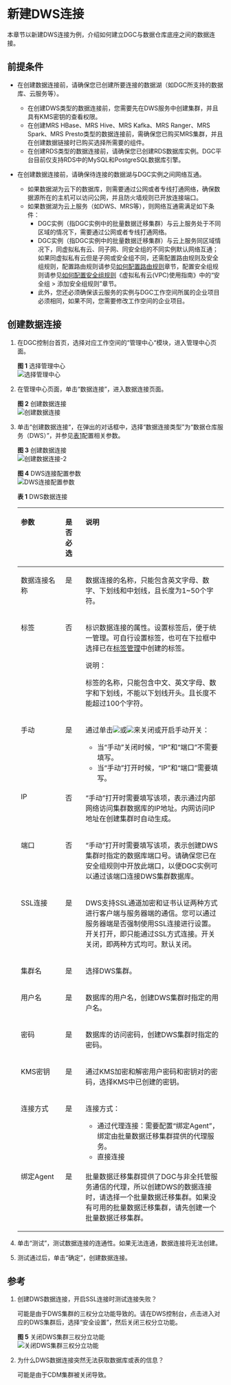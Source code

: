 # 新建DWS连接<a name="dgc_01_0352"></a>

本章节以新建DWS连接为例，介绍如何建立DGC与数据仓库底座之间的数据连接。

## 前提条件<a name="section592741692718"></a>

-   在创建数据连接前，请确保您已创建所要连接的数据湖（如DGC所支持的数据库、云服务等）。
    -   在创建DWS类型的数据连接前，您需要先在DWS服务中创建集群，并且具有KMS密钥的查看权限。
    -   在创建MRS HBase、MRS Hive、MRS Kafka、MRS Ranger、MRS Spark、MRS Presto类型的数据连接前，需确保您已购买MRS集群，并且在创建数据链接时已购买选择所需要的组件。
    -   在创建RDS类型的数据连接前，请确保您已创建RDS数据库实例。DGC平台目前仅支持RDS中的MySQL和PostgreSQL数据库引擎。

-   在创建数据连接前，请确保待连接的数据湖与DGC实例之间网络互通。
    -   如果数据湖为云下的数据库，则需要通过公网或者专线打通网络，确保数据源所在的主机可以访问公网，并且防火墙规则已开放连接端口。
    -   如果数据湖为云上服务（如DWS、MRS等），则网络互通需满足如下条件：
        -   DGC实例（指DGC实例中的批量数据迁移集群）与云上服务处于不同区域的情况下，需要通过公网或者专线打通网络。
        -   DGC实例（指DGC实例中的批量数据迁移集群）与云上服务同区域情况下，同虚拟私有云、同子网、同安全组的不同实例默认网络互通；如果同虚拟私有云但是子网或安全组不同，还需配置路由规则及安全组规则，配置路由规则请参见[如何配置路由规则](https://support.huaweicloud.com/bestpractice-vpc/bestpractice_0009.html#bestpractice_0009__zh-cn_topic_0252060877_li16617547103419)章节，配置安全组规则请参见[如何配置安全组规则](https://support.huaweicloud.com/usermanual-ecs/zh-cn_topic_0140323152.html)《虚拟私有云\(VPC\)使用指南》中的“安全组 \> 添加安全组规则”章节。
        -   此外，您还必须确保该云服务的实例与DGC工作空间所属的企业项目必须相同，如果不同，您需要修改工作空间的企业项目。



## 创建数据连接<a name="section17688932182719"></a>

1.  在DGC控制台首页，选择对应工作空间的“管理中心“模块，进入管理中心页面。

    **图 1**  选择管理中心<a name="dgc_01_0009_fig11331320153513"></a>  
    ![](figures/选择管理中心.png "选择管理中心")


1.  在管理中心页面，单击“数据连接”，进入数据连接页面。

    **图 2**  创建数据连接<a name="dgc_01_0009_fig112561281915"></a>  
    ![](figures/创建数据连接.png "创建数据连接")


1.  单击“创建数据连接“，在弹出的对话框中，选择“数据连接类型”为“数据仓库服务（DWS）”，并参见[表1](#table11826143220444)配置相关参数。

    **图 3**  创建数据连接<a name="fig1211720318207"></a>  
    ![](figures/创建数据连接-2.png "创建数据连接-2")

    **图 4**  DWS连接配置参数<a name="fig7305656113816"></a>  
    ![](figures/DWS连接配置参数.png "DWS连接配置参数")

    **表 1**  DWS数据连接

    <a name="table11826143220444"></a>
    <table><thead align="left"><tr id="dgc_01_0009_zh-cn_topic_0141836082_row10331275523"><th class="cellrowborder" valign="top" width="21.52%" id="mcps1.2.4.1.1"><p id="dgc_01_0009_zh-cn_topic_0141836082_p2331227135217"><a name="dgc_01_0009_zh-cn_topic_0141836082_p2331227135217"></a><a name="dgc_01_0009_zh-cn_topic_0141836082_p2331227135217"></a>参数</p>
    </th>
    <th class="cellrowborder" valign="top" width="9.81%" id="mcps1.2.4.1.2"><p id="dgc_01_0009_zh-cn_topic_0141836082_p033152745213"><a name="dgc_01_0009_zh-cn_topic_0141836082_p033152745213"></a><a name="dgc_01_0009_zh-cn_topic_0141836082_p033152745213"></a>是否必选</p>
    </th>
    <th class="cellrowborder" valign="top" width="68.67%" id="mcps1.2.4.1.3"><p id="dgc_01_0009_zh-cn_topic_0141836082_p933192785217"><a name="dgc_01_0009_zh-cn_topic_0141836082_p933192785217"></a><a name="dgc_01_0009_zh-cn_topic_0141836082_p933192785217"></a>说明</p>
    </th>
    </tr>
    </thead>
    <tbody><tr id="dgc_01_0009_zh-cn_topic_0141836082_row73322712520"><td class="cellrowborder" valign="top" width="21.52%" headers="mcps1.2.4.1.1 "><p id="dgc_01_0009_zh-cn_topic_0141836082_p433112785219"><a name="dgc_01_0009_zh-cn_topic_0141836082_p433112785219"></a><a name="dgc_01_0009_zh-cn_topic_0141836082_p433112785219"></a>数据连接名称</p>
    </td>
    <td class="cellrowborder" valign="top" width="9.81%" headers="mcps1.2.4.1.2 "><p id="dgc_01_0009_zh-cn_topic_0141836082_p1833152711522"><a name="dgc_01_0009_zh-cn_topic_0141836082_p1833152711522"></a><a name="dgc_01_0009_zh-cn_topic_0141836082_p1833152711522"></a>是</p>
    </td>
    <td class="cellrowborder" valign="top" width="68.67%" headers="mcps1.2.4.1.3 "><p id="dgc_01_0009_zh-cn_topic_0141836082_p193372775211"><a name="dgc_01_0009_zh-cn_topic_0141836082_p193372775211"></a><a name="dgc_01_0009_zh-cn_topic_0141836082_p193372775211"></a>数据连接的名称，只能包含英文字母、数字、下划线和中划线，且长度为1~50个字符。</p>
    </td>
    </tr>
    <tr id="dgc_01_0009_row186884187567"><td class="cellrowborder" valign="top" width="21.52%" headers="mcps1.2.4.1.1 "><p id="dgc_01_0009_p86891718185619"><a name="dgc_01_0009_p86891718185619"></a><a name="dgc_01_0009_p86891718185619"></a>标签</p>
    </td>
    <td class="cellrowborder" valign="top" width="9.81%" headers="mcps1.2.4.1.2 "><p id="dgc_01_0009_p8689181819566"><a name="dgc_01_0009_p8689181819566"></a><a name="dgc_01_0009_p8689181819566"></a>否</p>
    </td>
    <td class="cellrowborder" valign="top" width="68.67%" headers="mcps1.2.4.1.3 "><p id="dgc_01_0009_p11689818105612"><a name="dgc_01_0009_p11689818105612"></a><a name="dgc_01_0009_p11689818105612"></a>标识数据连接的属性。设置标签后，便于统一管理。可自行设置标签，也可在下拉框中选择已在<a href="标签管理.md">标签管理</a>中创建的标签。</p>
    <div class="note" id="dgc_01_0009_note97121765158"><a name="dgc_01_0009_note97121765158"></a><a name="dgc_01_0009_note97121765158"></a><span class="notetitle"> 说明： </span><div class="notebody"><p id="dgc_01_0009_p107124612153"><a name="dgc_01_0009_p107124612153"></a><a name="dgc_01_0009_p107124612153"></a>标签的名称，只能包含中文、英文字母、数字和下划线，不能以下划线开头。且长度不能超过100个字符。</p>
    </div></div>
    </td>
    </tr>
    <tr id="dgc_01_0009_zh-cn_topic_0141836082_row85665553579"><td class="cellrowborder" valign="top" width="21.52%" headers="mcps1.2.4.1.1 "><p id="dgc_01_0009_zh-cn_topic_0141836082_p3566205515718"><a name="dgc_01_0009_zh-cn_topic_0141836082_p3566205515718"></a><a name="dgc_01_0009_zh-cn_topic_0141836082_p3566205515718"></a>手动</p>
    </td>
    <td class="cellrowborder" valign="top" width="9.81%" headers="mcps1.2.4.1.2 "><p id="dgc_01_0009_zh-cn_topic_0141836082_p5165171611438"><a name="dgc_01_0009_zh-cn_topic_0141836082_p5165171611438"></a><a name="dgc_01_0009_zh-cn_topic_0141836082_p5165171611438"></a>是</p>
    </td>
    <td class="cellrowborder" valign="top" width="68.67%" headers="mcps1.2.4.1.3 "><p id="dgc_01_0009_zh-cn_topic_0141836082_p11566105516575"><a name="dgc_01_0009_zh-cn_topic_0141836082_p11566105516575"></a><a name="dgc_01_0009_zh-cn_topic_0141836082_p11566105516575"></a>通过单击<a name="dgc_01_0009_zh-cn_topic_0141836082_image119764401526"></a><a name="dgc_01_0009_zh-cn_topic_0141836082_image119764401526"></a><span><img id="dgc_01_0009_zh-cn_topic_0141836082_image119764401526" src="figures/wwx437827-中软基础平台部-DataSight-image-3b30109d-f938-4b00-b9a4-d46d87f9c3e3.png"></span>或<a name="dgc_01_0009_zh-cn_topic_0141836082_image1099216406527"></a><a name="dgc_01_0009_zh-cn_topic_0141836082_image1099216406527"></a><span><img id="dgc_01_0009_zh-cn_topic_0141836082_image1099216406527" src="figures/wwx437827-中软基础平台部-DataSight-image-39d57622-7e8b-44d3-9618-6ec421edb74f.png"></span>来关闭或开启手动开关：</p>
    <a name="dgc_01_0009_ul397819617341"></a><a name="dgc_01_0009_ul397819617341"></a><ul id="dgc_01_0009_ul397819617341"><li>当“手动”关闭时候，<span class="parmname" id="dgc_01_0009_parmname8363838143417"><a name="dgc_01_0009_parmname8363838143417"></a><a name="dgc_01_0009_parmname8363838143417"></a>“IP”</span>和<span class="parmname" id="dgc_01_0009_parmname5117194615340"><a name="dgc_01_0009_parmname5117194615340"></a><a name="dgc_01_0009_parmname5117194615340"></a>“端口”</span>不需要填写。</li><li>当“手动”打开时候，<span class="parmname" id="dgc_01_0009_parmname10628144910343"><a name="dgc_01_0009_parmname10628144910343"></a><a name="dgc_01_0009_parmname10628144910343"></a>“IP”</span>和<span class="parmname" id="dgc_01_0009_parmname15883152163413"><a name="dgc_01_0009_parmname15883152163413"></a><a name="dgc_01_0009_parmname15883152163413"></a>“端口”</span>需要填写。</li></ul>
    </td>
    </tr>
    <tr id="dgc_01_0009_zh-cn_topic_0141836082_row1223798105810"><td class="cellrowborder" valign="top" width="21.52%" headers="mcps1.2.4.1.1 "><p id="dgc_01_0009_zh-cn_topic_0141836082_p1723710805818"><a name="dgc_01_0009_zh-cn_topic_0141836082_p1723710805818"></a><a name="dgc_01_0009_zh-cn_topic_0141836082_p1723710805818"></a>IP</p>
    </td>
    <td class="cellrowborder" valign="top" width="9.81%" headers="mcps1.2.4.1.2 "><p id="dgc_01_0009_zh-cn_topic_0141836082_p0701746144311"><a name="dgc_01_0009_zh-cn_topic_0141836082_p0701746144311"></a><a name="dgc_01_0009_zh-cn_topic_0141836082_p0701746144311"></a>否</p>
    </td>
    <td class="cellrowborder" valign="top" width="68.67%" headers="mcps1.2.4.1.3 "><p id="dgc_01_0009_zh-cn_topic_0141836082_p341418228813"><a name="dgc_01_0009_zh-cn_topic_0141836082_p341418228813"></a><a name="dgc_01_0009_zh-cn_topic_0141836082_p341418228813"></a>“手动”打开时需要填写该项，表示通过内部网络访问集群数据库的IP地址。内网访问IP地址在创建集群时自动生成。</p>
    </td>
    </tr>
    <tr id="dgc_01_0009_zh-cn_topic_0141836082_row370619114587"><td class="cellrowborder" valign="top" width="21.52%" headers="mcps1.2.4.1.1 "><p id="dgc_01_0009_zh-cn_topic_0141836082_p1470610114587"><a name="dgc_01_0009_zh-cn_topic_0141836082_p1470610114587"></a><a name="dgc_01_0009_zh-cn_topic_0141836082_p1470610114587"></a>端口</p>
    </td>
    <td class="cellrowborder" valign="top" width="9.81%" headers="mcps1.2.4.1.2 "><p id="dgc_01_0009_zh-cn_topic_0141836082_p11354164814314"><a name="dgc_01_0009_zh-cn_topic_0141836082_p11354164814314"></a><a name="dgc_01_0009_zh-cn_topic_0141836082_p11354164814314"></a>否</p>
    </td>
    <td class="cellrowborder" valign="top" width="68.67%" headers="mcps1.2.4.1.3 "><p id="dgc_01_0009_zh-cn_topic_0141836082_p1091220122920"><a name="dgc_01_0009_zh-cn_topic_0141836082_p1091220122920"></a><a name="dgc_01_0009_zh-cn_topic_0141836082_p1091220122920"></a>“手动”打开时需要填写该项，表示创建DWS集群时指定的数据库端口号。请确保您已在安全组规则中开放此端口，以便<span id="dgc_01_0009_text6666183819586"><a name="dgc_01_0009_text6666183819586"></a><a name="dgc_01_0009_text6666183819586"></a>DGC</span>实例可以通过该端口连接DWS集群数据库。</p>
    </td>
    </tr>
    <tr id="dgc_01_0009_row18044675113"><td class="cellrowborder" valign="top" width="21.52%" headers="mcps1.2.4.1.1 "><p id="dgc_01_0009_p18048625113"><a name="dgc_01_0009_p18048625113"></a><a name="dgc_01_0009_p18048625113"></a>SSL连接</p>
    </td>
    <td class="cellrowborder" valign="top" width="9.81%" headers="mcps1.2.4.1.2 "><p id="dgc_01_0009_p10804961518"><a name="dgc_01_0009_p10804961518"></a><a name="dgc_01_0009_p10804961518"></a>是</p>
    </td>
    <td class="cellrowborder" valign="top" width="68.67%" headers="mcps1.2.4.1.3 "><p id="dgc_01_0009_p17681928155310"><a name="dgc_01_0009_p17681928155310"></a><a name="dgc_01_0009_p17681928155310"></a>DWS支持SSL通道加密和证书认证两种方式进行客户端与服务器端的通信。您可以通过服务器端是否强制使用SSL连接进行设置。开关打开，即只能通过SSL方式连接。开关关闭，即两种方式均可。默认关闭。</p>
    </td>
    </tr>
    <tr id="dgc_01_0009_zh-cn_topic_0141836082_row733122725220"><td class="cellrowborder" valign="top" width="21.52%" headers="mcps1.2.4.1.1 "><p id="dgc_01_0009_zh-cn_topic_0141836082_p1533182795213"><a name="dgc_01_0009_zh-cn_topic_0141836082_p1533182795213"></a><a name="dgc_01_0009_zh-cn_topic_0141836082_p1533182795213"></a>集群名</p>
    </td>
    <td class="cellrowborder" valign="top" width="9.81%" headers="mcps1.2.4.1.2 "><p id="dgc_01_0009_zh-cn_topic_0141836082_p43352725212"><a name="dgc_01_0009_zh-cn_topic_0141836082_p43352725212"></a><a name="dgc_01_0009_zh-cn_topic_0141836082_p43352725212"></a>是</p>
    </td>
    <td class="cellrowborder" valign="top" width="68.67%" headers="mcps1.2.4.1.3 "><p id="dgc_01_0009_zh-cn_topic_0141836082_p1733172715214"><a name="dgc_01_0009_zh-cn_topic_0141836082_p1733172715214"></a><a name="dgc_01_0009_zh-cn_topic_0141836082_p1733172715214"></a>选择DWS集群。</p>
    </td>
    </tr>
    <tr id="dgc_01_0009_zh-cn_topic_0141836082_row033327105212"><td class="cellrowborder" valign="top" width="21.52%" headers="mcps1.2.4.1.1 "><p id="dgc_01_0009_zh-cn_topic_0141836082_p1331327155219"><a name="dgc_01_0009_zh-cn_topic_0141836082_p1331327155219"></a><a name="dgc_01_0009_zh-cn_topic_0141836082_p1331327155219"></a>用户名</p>
    </td>
    <td class="cellrowborder" valign="top" width="9.81%" headers="mcps1.2.4.1.2 "><p id="dgc_01_0009_zh-cn_topic_0141836082_p23315274525"><a name="dgc_01_0009_zh-cn_topic_0141836082_p23315274525"></a><a name="dgc_01_0009_zh-cn_topic_0141836082_p23315274525"></a>是</p>
    </td>
    <td class="cellrowborder" valign="top" width="68.67%" headers="mcps1.2.4.1.3 "><p id="dgc_01_0009_zh-cn_topic_0141836082_p2118142817472"><a name="dgc_01_0009_zh-cn_topic_0141836082_p2118142817472"></a><a name="dgc_01_0009_zh-cn_topic_0141836082_p2118142817472"></a>数据库的用户名，创建DWS集群时指定的用户名。</p>
    </td>
    </tr>
    <tr id="dgc_01_0009_zh-cn_topic_0141836082_row1833627155213"><td class="cellrowborder" valign="top" width="21.52%" headers="mcps1.2.4.1.1 "><p id="dgc_01_0009_zh-cn_topic_0141836082_p1333162775210"><a name="dgc_01_0009_zh-cn_topic_0141836082_p1333162775210"></a><a name="dgc_01_0009_zh-cn_topic_0141836082_p1333162775210"></a>密码</p>
    </td>
    <td class="cellrowborder" valign="top" width="9.81%" headers="mcps1.2.4.1.2 "><p id="dgc_01_0009_zh-cn_topic_0141836082_p193318279521"><a name="dgc_01_0009_zh-cn_topic_0141836082_p193318279521"></a><a name="dgc_01_0009_zh-cn_topic_0141836082_p193318279521"></a>是</p>
    </td>
    <td class="cellrowborder" valign="top" width="68.67%" headers="mcps1.2.4.1.3 "><p id="dgc_01_0009_zh-cn_topic_0141836082_p123581838125016"><a name="dgc_01_0009_zh-cn_topic_0141836082_p123581838125016"></a><a name="dgc_01_0009_zh-cn_topic_0141836082_p123581838125016"></a>数据库的访问密码，创建DWS集群时指定的密码。</p>
    </td>
    </tr>
    <tr id="dgc_01_0009_zh-cn_topic_0141836082_row33317279521"><td class="cellrowborder" valign="top" width="21.52%" headers="mcps1.2.4.1.1 "><p id="dgc_01_0009_zh-cn_topic_0141836082_p43320271527"><a name="dgc_01_0009_zh-cn_topic_0141836082_p43320271527"></a><a name="dgc_01_0009_zh-cn_topic_0141836082_p43320271527"></a>KMS密钥</p>
    </td>
    <td class="cellrowborder" valign="top" width="9.81%" headers="mcps1.2.4.1.2 "><p id="dgc_01_0009_zh-cn_topic_0141836082_p1833162715212"><a name="dgc_01_0009_zh-cn_topic_0141836082_p1833162715212"></a><a name="dgc_01_0009_zh-cn_topic_0141836082_p1833162715212"></a>是</p>
    </td>
    <td class="cellrowborder" valign="top" width="68.67%" headers="mcps1.2.4.1.3 "><p id="dgc_01_0009_zh-cn_topic_0141836082_p733627175215"><a name="dgc_01_0009_zh-cn_topic_0141836082_p733627175215"></a><a name="dgc_01_0009_zh-cn_topic_0141836082_p733627175215"></a>通过KMS加密和解密用户密码和密钥对的密码，选择KMS中已创建的密钥。</p>
    </td>
    </tr>
    <tr id="dgc_01_0009_row0789422174317"><td class="cellrowborder" valign="top" width="21.52%" headers="mcps1.2.4.1.1 "><p id="dgc_01_0009_p17644927124314"><a name="dgc_01_0009_p17644927124314"></a><a name="dgc_01_0009_p17644927124314"></a>连接方式</p>
    </td>
    <td class="cellrowborder" valign="top" width="9.81%" headers="mcps1.2.4.1.2 "><p id="dgc_01_0009_p1644182744319"><a name="dgc_01_0009_p1644182744319"></a><a name="dgc_01_0009_p1644182744319"></a>是</p>
    </td>
    <td class="cellrowborder" valign="top" width="68.67%" headers="mcps1.2.4.1.3 "><p id="dgc_01_0009_p764402704311"><a name="dgc_01_0009_p764402704311"></a><a name="dgc_01_0009_p764402704311"></a>连接方式：</p>
    <a name="dgc_01_0009_ul26441227194317"></a><a name="dgc_01_0009_ul26441227194317"></a><ul id="dgc_01_0009_ul26441227194317"><li>通过代理连接：需要配置<span class="parmname" id="dgc_01_0009_parmname14455112010437"><a name="dgc_01_0009_parmname14455112010437"></a><a name="dgc_01_0009_parmname14455112010437"></a>“绑定Agent”</span>，绑定由批量数据迁移集群提供的代理服务。</li><li>直接连接</li></ul>
    </td>
    </tr>
    <tr id="dgc_01_0009_zh-cn_topic_0141836082_row633182715526"><td class="cellrowborder" valign="top" width="21.52%" headers="mcps1.2.4.1.1 "><p id="dgc_01_0009_zh-cn_topic_0141836082_p143319273527"><a name="dgc_01_0009_zh-cn_topic_0141836082_p143319273527"></a><a name="dgc_01_0009_zh-cn_topic_0141836082_p143319273527"></a>绑定Agent</p>
    </td>
    <td class="cellrowborder" valign="top" width="9.81%" headers="mcps1.2.4.1.2 "><p id="dgc_01_0009_zh-cn_topic_0141836082_p533132716529"><a name="dgc_01_0009_zh-cn_topic_0141836082_p533132716529"></a><a name="dgc_01_0009_zh-cn_topic_0141836082_p533132716529"></a>是</p>
    </td>
    <td class="cellrowborder" valign="top" width="68.67%" headers="mcps1.2.4.1.3 "><p id="dgc_01_0009_zh-cn_topic_0141836082_p15332027145213"><a name="dgc_01_0009_zh-cn_topic_0141836082_p15332027145213"></a><a name="dgc_01_0009_zh-cn_topic_0141836082_p15332027145213"></a><span id="dgc_01_0009_text146042439526"><a name="dgc_01_0009_text146042439526"></a><a name="dgc_01_0009_text146042439526"></a>批量数据迁移</span>集群提供了<span id="dgc_01_0009_text137741530503"><a name="dgc_01_0009_text137741530503"></a><a name="dgc_01_0009_text137741530503"></a>DGC</span>与非全托管服务通信的代理，所以创建DWS的数据连接时，请选择一个<span id="dgc_01_0009_text11818164585218"><a name="dgc_01_0009_text11818164585218"></a><a name="dgc_01_0009_text11818164585218"></a>批量数据迁移</span>集群。如果没有可用的<span id="dgc_01_0009_text1372924813528"><a name="dgc_01_0009_text1372924813528"></a><a name="dgc_01_0009_text1372924813528"></a>批量数据迁移</span>集群，请先创建一个<span id="dgc_01_0009_text11365145210"><a name="dgc_01_0009_text11365145210"></a><a name="dgc_01_0009_text11365145210"></a>批量数据迁移</span>集群。</p>
    </td>
    </tr>
    </tbody>
    </table>

2.  单击“测试”，测试数据连接的连通性。如果无法连通，数据连接将无法创建。
3.  测试通过后，单击“确定”，创建数据连接。

## 参考<a name="section1114732851415"></a>

1.  创建DWS数据连接，开启SSL连接时测试连接失败？

    可能是由于DWS集群的三权分立功能导致的。请在DWS控制台，点击进入对应的DWS集群后，选择“安全设置”，然后关闭三权分立功能。

    **图 5**  关闭DWS集群三权分立功能<a name="zh-cn_topic_0000001071958176_fig173541771611"></a>  
    ![](figures/关闭DWS集群三权分立功能.png "关闭DWS集群三权分立功能")

2.  为什么DWS数据连接突然无法获取数据库或表的信息？

    可能是由于CDM集群被关闭导致。


